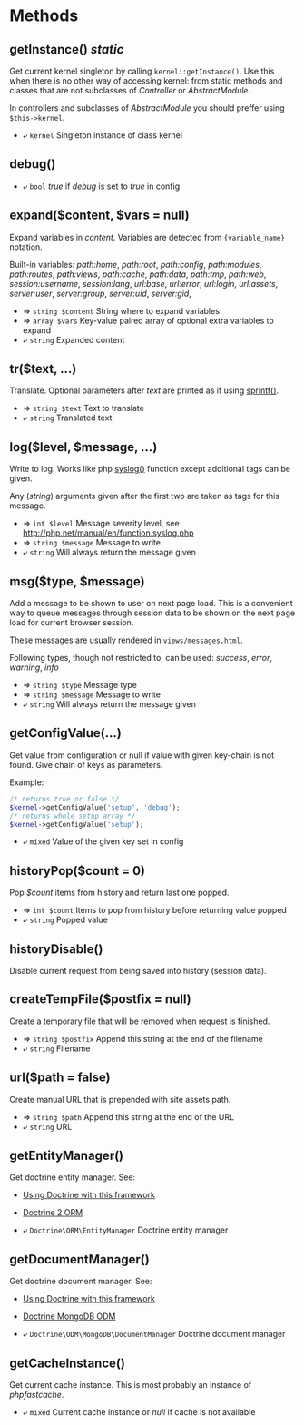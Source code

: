 # Methods

## getInstance() *static*
Get current kernel singleton by calling `kernel::getInstance()`.
Use this when there is no other way of accessing kernel:
 from static methods and classes that are not subclasses of
*Controller* or *AbstractModule*.

In controllers and subclasses of *AbstractModule* you should preffer using
`$this->kernel`.

* ⤶ `kernel` Singleton instance of class kernel

## debug()
* ⤶ `bool` *true* if *debug* is set to *true* in config

## expand($content, $vars = null)
Expand variables in *content*.
Variables are detected from `{variable_name}` notation.

Built-in variables:
*path:home*, *path:root*, *path:config*, *path:modules*, *path:routes*, 
*path:views*, *path:cache*, *path:data*, *path:tmp*, *path:web*, *session:username*, 
*session:lang*, *url:base*, *url:error*, *url:login*, *url:assets*, *server:user*, 
*server:group*, *server:uid*, *server:gid*, 

* ⇒ `string $content` String where to expand variables
* ⇒ `array $vars` Key-value paired array of optional extra variables to expand
* ⤶ `string` Expanded content

## tr($text, ...)
Translate.
Optional parameters after *text* are printed as if using
[sprintf()](http://php.net/manual/en/function.sprintf.php).

* ⇒ `string $text` Text to translate
* ⤶ `string` Translated text

## log($level, $message, ...)
Write to log.
Works like php [syslog()](http://php.net/manual/en/function.syslog.php) function except
additional tags can be given.

Any (*string*) arguments given after the first two are
taken as tags for this message.

* ⇒ `int $level` Message severity level, see http://php.net/manual/en/function.syslog.php
* ⇒ `string $message` Message to write
* ⤶ `string` Will always return the message given

## msg($type, $message)
Add a message to be shown to user on next page load.
This is a convenient way to queue messages through session data
to be shown on the next page load for current browser session.

These messages are usually rendered in `views/messages.html`.

Following types, though not restricted to, can be used:
*success*, *error*, *warning*, *info*

* ⇒ `string $type` Message type
* ⇒ `string $message` Message to write
* ⤶ `string` Will always return the message given

## getConfigValue(...)
Get value from configuration or null if value with given key-chain is not found.
Give chain of keys as parameters.

Example:
```php
/* returns true or false */
$kernel->getConfigValue('setup', 'debug');
/* returns whole setup array */
$kernel->getConfigValue('setup');
```
* ⤶ `mixed` Value of the given key set in config

## historyPop($count = 0)
Pop *$count* items from history and return last one popped.

* ⇒ `int $count` Items to pop from history before returning value popped
* ⤶ `string` Popped value


## historyDisable()
Disable current request from being saved into history (session data).

## createTempFile($postfix = null)
Create a temporary file that will be removed when request is finished.

* ⇒ `string $postfix` Append this string at the end of the filename
* ⤶ `string` Filename

## url($path = false)
Create manual URL that is prepended with site assets path.

* ⇒ `string $path` Append this string at the end of the URL
* ⤶ `string` URL

## getEntityManager()
Get doctrine entity manager.
See:
* [Using Doctrine with this framework](Doctrine)
* [Doctrine 2 ORM](http://docs.doctrine-project.org/projects/doctrine-orm/)

* ⤶ `Doctrine\ORM\EntityManager` Doctrine entity manager

## getDocumentManager()
Get doctrine document manager.
See:
* [Using Doctrine with this framework](Doctrine)
* [Doctrine MongoDB ODM](http://docs.doctrine-project.org/projects/doctrine-mongodb-odm/)

* ⤶ `Doctrine\ODM\MongoDB\DocumentManager` Doctrine document manager

## getCacheInstance()
Get current cache instance.
This is most probably an instance of *phpfastcache*.

* ⤶ `mixed` Current cache instance or *null* if cache is not available


